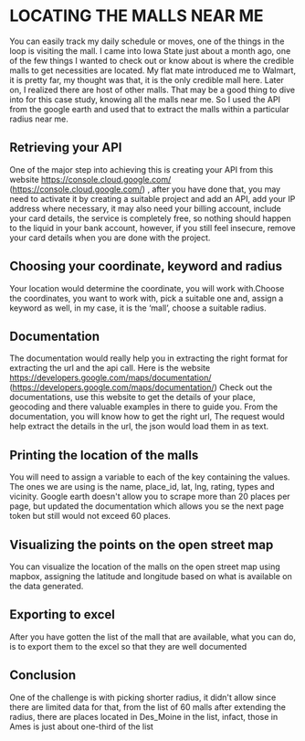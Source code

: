 # LOCATING THE MALLS NEAR ME
You can easily track my daily schedule or moves, one of the things in the loop is visiting the mall. I
came into Iowa State just about a month ago, one of the few things I wanted to check out or know
about is where the credible malls to get necessities are located. My flat mate introduced me to
Walmart, it is pretty far, my thought was that, it is the only credible mall here. Later on, I realized
there are host of other malls. That may be a good thing to dive into for this case study, knowing all
the malls near me. So I used the API from the google earth and used that to extract the malls
within a particular radius near me.

## Retrieving your API

One of the major step into achieving this is creating your API from this website
https://console.cloud.google.com/ (https://console.cloud.google.com/) , after you have done that,
you may need to activate it by creating a suitable project and add an API, add your IP address
where necessary, it may also need your billing account, include your card details, the service is
completely free, so nothing should happen to the liquid in your bank account, however, if you still
feel insecure, remove your card details when you are done with the project.

## Choosing your coordinate, keyword and radius

Your location would determine the coordinate, you will work with.Choose the coordinates, you want
to work with, pick a suitable one and, assign a keyword as well, in my case, it is the ‘mall’, choose
a suitable radius.

## Documentation

The documentation would really help you in extracting the right format for extracting the url and the
api call. Here is the website https://developers.google.com/maps/documentation/
(https://developers.google.com/maps/documentation/) Check out the documentations, use this website to get the details of your place, geocoding and there valuable examples in there to guide you. From the documentation, you will know how to get the right url, The request would help extract the
details in the url, the json would load them in as text.

## Printing the location of the malls

You will need to assign a variable to each of the key containing the values. The ones we are using
is the name, place_id, lat, lng, rating, types and vicinity.
Google earth doesn't allow you to scrape more than 20 places per page, but updated the
documentation which allows you se the next page token but still would not exceed 60 places.

## Visualizing the points on the open street map

You can visualize the location of the malls on the open street map using mapbox, assigning the
latitude and longitude based on what is available on the data generated.

## Exporting to excel
After you have gotten the list of the mall that are available, what you can do, is to export them to
the excel so that they are well documented

## Conclusion

One of the challenge is with picking shorter radius, it didn't allow since there are limited data for
that, from the list of 60 malls after extending the radius, there are places located in Des_Moine in
the list, infact, those in Ames is just about one-third of the list


